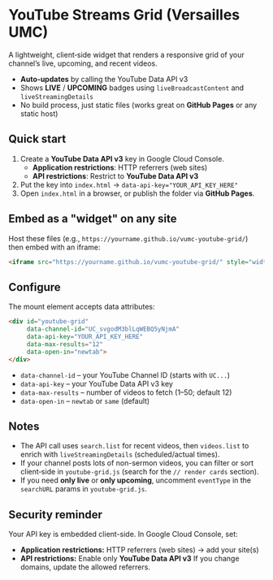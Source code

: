 # YouTube Streams Grid (Versailles UMC)
A lightweight, client‑side widget that renders a responsive grid of your channel’s live, upcoming, and recent videos.

- **Auto‑updates** by calling the YouTube Data API v3
- Shows **LIVE** / **UPCOMING** badges using `liveBroadcastContent` and `liveStreamingDetails`
- No build process, just static files (works great on **GitHub Pages** or any static host)

## Quick start
1. Create a **YouTube Data API v3** key in Google Cloud Console.
   - **Application restrictions**: HTTP referrers (web sites)
   - **API restrictions**: Restrict to **YouTube Data API v3**
2. Put the key into `index.html` → `data-api-key="YOUR_API_KEY_HERE"`
3. Open `index.html` in a browser, or publish the folder via **GitHub Pages**.

## Embed as a "widget" on any site
Host these files (e.g., `https://yourname.github.io/vumc-youtube-grid/`) then embed with an iframe:

```html
<iframe src="https://yourname.github.io/vumc-youtube-grid/" style="width:100%;height:900px;border:0;"></iframe>
```

## Configure
The mount element accepts data attributes:

```html
<div id="youtube-grid"
     data-channel-id="UC_svgodM3blLqWEBQ5yNjmA"
     data-api-key="YOUR_API_KEY_HERE"
     data-max-results="12"
     data-open-in="newtab">
</div>
```

- `data-channel-id` – your YouTube Channel ID (starts with `UC...`)
- `data-api-key` – your YouTube Data API v3 key
- `data-max-results` – number of videos to fetch (1–50; default 12)
- `data-open-in` – `newtab` or `same` (default)

## Notes
- The API call uses `search.list` for recent videos, then `videos.list` to enrich with `liveStreamingDetails` (scheduled/actual times).
- If your channel posts lots of non-sermon videos, you can filter or sort client‑side in `youtube-grid.js` (search for the `// render cards` section).
- If you need **only live** or **only upcoming**, uncomment `eventType` in the `searchURL` params in `youtube-grid.js`.

## Security reminder
Your API key is embedded client-side. In Google Cloud Console, set:
- **Application restrictions:** HTTP referrers (web sites) → add your site(s)
- **API restrictions:** Enable only **YouTube Data API v3**
If you change domains, update the allowed referrers.
